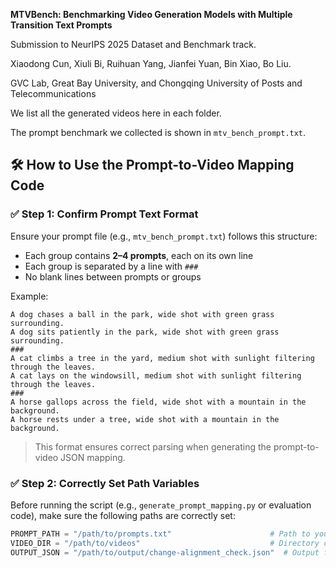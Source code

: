 **MTVBench: Benchmarking Video Generation Models with Multiple Transition Text Prompts**

Submission to NeurIPS 2025 Dataset and Benchmark track.

Xiaodong Cun, Xiuli Bi, Ruihuan Yang, Jianfei Yuan, Bin Xiao, Bo Liu.

GVC Lab, Great Bay University, and Chongqing University of Posts and Telecommunications

We list all the generated videos here in each folder.

The prompt benchmark we collected is shown in `mtv_bench_prompt.txt`.


## 🛠 How to Use the Prompt-to-Video Mapping Code

### ✅ Step 1: Confirm Prompt Text Format

Ensure your prompt file (e.g., `mtv_bench_prompt.txt`) follows this structure:

- Each group contains **2–4 prompts**, each on its own line  
- Each group is separated by a line with `###`  
- No blank lines between prompts or groups

Example:

    A dog chases a ball in the park, wide shot with green grass surrounding.
    A dog sits patiently in the park, wide shot with green grass surrounding.
    ###
    A cat climbs a tree in the yard, medium shot with sunlight filtering through the leaves.
    A cat lays on the windowsill, medium shot with sunlight filtering through the leaves.
    ###
    A horse gallops across the field, wide shot with a mountain in the background.
    A horse rests under a tree, wide shot with a mountain in the background.

> This format ensures correct parsing when generating the prompt-to-video JSON mapping.

### ✅ Step 2: Correctly Set Path Variables

Before running the script (e.g., `generate_prompt_mapping.py` or evaluation code), make sure the following paths are correctly set:

```python
PROMPT_PATH = "/path/to/prompts.txt"                      # Path to your prompt text file
VIDEO_DIR = "/path/to/videos"                             # Directory containing the generated videos
OUTPUT_JSON = "/path/to/output/change-alignment_check.json"  # Output file for saving the mapping or score
